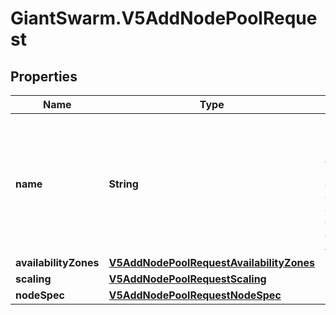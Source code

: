# GiantSwarm.V5AddNodePoolRequest

## Properties

Name | Type | Description | Notes
------------ | ------------- | ------------- | -------------
**name** | **String** | Node pool name. _(Length between 1-100, cannot contain control codes such as newline.)_  | [optional] 
**availabilityZones** | [**V5AddNodePoolRequestAvailabilityZones**](V5AddNodePoolRequestAvailabilityZones.md) |  | [optional] 
**scaling** | [**V5AddNodePoolRequestScaling**](V5AddNodePoolRequestScaling.md) |  | [optional] 
**nodeSpec** | [**V5AddNodePoolRequestNodeSpec**](V5AddNodePoolRequestNodeSpec.md) |  | [optional] 



